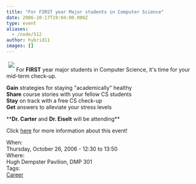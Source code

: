 ```yaml
---
title: "For FIRST year Major students in Computer Science"
date: 2006-10-17T19:04:00.000Z
type: event
aliases:
  - /node/512
author: hybrid11
images: []
---
```


<div class="field field-name-body field-type-text-with-summary field-label-hidden"><div class="field-items"><div class="field-item even"><p><img src="https://www.cs.ubc.ca/~depaulfm/img/ubc_logo.jpg" align="left" vspace="5" hspace="5"><br>
For <b>FIRST</b> year major students in Computer Science, it&apos;s time for your mid-term check-up.</p>
<p><b>Gain</b> strategies for staying &quot;academically&quot; healthy<br>
<b>Share</b> course stories with your fellow CS students<br>
<b>Stay</b> on track with a free CS check-up<br>
<b>Get</b> answers to alleviate your stress levels</p>
<p>**<b>Dr. Carter</b> and <b>Dr. Eiselt</b> will be attending**</p>
<p>Click <a href="http://www.cs.ubc.ca/events/Checkupforfirstyears.shtml">here</a> for more information about this event! </p>
</div></div></div><div class="field field-name-field-dates field-type-datetime field-label-above"><div class="field-label">When:&#xA0;</div><div class="field-items"><div class="field-item even"><span class="date-display-single">Thursday, October 26, 2006 - <span class="date-display-range"><span class="date-display-start">12:30</span> to <span class="date-display-end">13:50</span></span></span></div></div></div><div class="field field-name-field-location field-type-text field-label-above"><div class="field-label">Where:&#xA0;</div><div class="field-items"><div class="field-item even">Hugh Dempster Pavilion, DMP 301</div></div></div>    <footer>
    <div class="field field-name-field-tags field-type-taxonomy-term-reference field-label-above"><div class="field-label">Tags:&#xA0;</div><div class="field-items"><div class="field-item even"><a href="/career">Career</a></div></div></div>      </footer>
